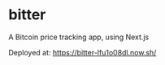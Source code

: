 # bitter
A Bitcoin price tracking app, using Next.js

Deployed at: https://bitter-lfu1o08dl.now.sh/

